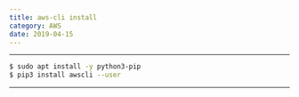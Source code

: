```yaml
---
title: aws-cli install
category: AWS
date: 2019-04-15
---
```


-----

```bash
$ sudo apt install -y python3-pip
$ pip3 install awscli --user
```

-----